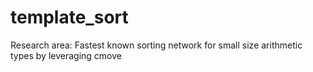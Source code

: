 ﻿# template_sort

Research area: Fastest known sorting network for small size arithmetic types by leveraging cmove

